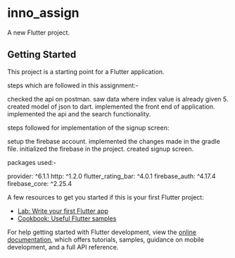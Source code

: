 # inno_assign

A new Flutter project.

## Getting Started

This project is a starting point for a Flutter application.

steps which are followed in this assignment:-




checked the api on postman.
saw data where index value is already given 5.
created model of json to dart.
implemented the front end of application.
implemented the api and the search functionality.

steps followed for implementation of  the signup screen:



setup the firebase account.
implemented the changes made in the gradle file.
initialized the firebase in the project.
created signup screen.


packages used:-



  provider: ^6.1.1
  http: ^1.2.0
  flutter_rating_bar: ^4.0.1
  firebase_auth: ^4.17.4
  firebase_core: ^2.25.4






A few resources to get you started if this is your first Flutter project:

- [Lab: Write your first Flutter app](https://docs.flutter.dev/get-started/codelab)
- [Cookbook: Useful Flutter samples](https://docs.flutter.dev/cookbook)

For help getting started with Flutter development, view the
[online documentation](https://docs.flutter.dev/), which offers tutorials,
samples, guidance on mobile development, and a full API reference.
